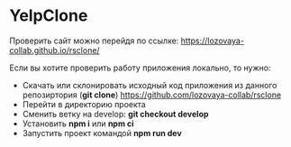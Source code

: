 # YelpClone
Проверить сайт можно перейдя по ссылке: https://lozovaya-collab.github.io/rsclone/

Если вы хотите проверить работу приложения локально, то нужно:
- Скачать или склонировать исходный код приложения из данного репозиртория (**git clone**)
https://github.com/lozovaya-collab/rsclone
- Перейти в директорию проекта
- Сменить ветку на develop: **git checkout develop**
- Установить **npm i** или **npm ci**
- Запустить проект командой **npm run dev**
